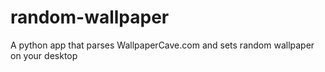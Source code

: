 # random-wallpaper
A python app that parses WallpaperCave.com and sets random wallpaper on your desktop
